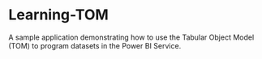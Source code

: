 # Learning-TOM
A sample application demonstrating how to use the Tabular Object Model (TOM) to program datasets in the Power BI Service. 
